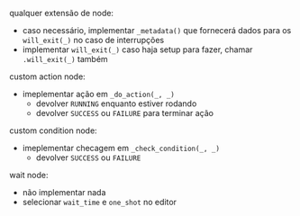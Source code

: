 qualquer extensão de node:
  - caso necessário, implementar `_metadata()` que fornecerá dados para os `will_exit(_)` no caso de interrupções
  - implementar `will_exit(_)` caso haja setup para fazer, chamar `.will_exit(_)` também

custom action node:
  - imeplementar ação em `_do_action(_, _)`
    - devolver `RUNNING` enquanto estiver rodando
    - devolver `SUCCESS` ou `FAILURE` para terminar ação

custom condition node:
  - imeplementar checagem em `_check_condition(_, _)`
    - devolver `SUCCESS` ou `FAILURE`

wait node:
  - não implementar nada
  - selecionar `wait_time` e `one_shot` no editor